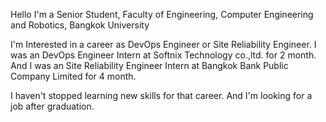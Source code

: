 Hello I'm a Senior Student, Faculty of Engineering, Computer Engineering and Robotics, Bangkok University

I'm Interested in a career as DevOps Engineer or Site Reliability Engineer.
I was an DevOps Engineer Intern at Softnix Technology co.,ltd. for 2 month.
And I was an Site Reliability Engineer Intern at Bangkok Bank Public Company Limited for 4 month.

I haven't stopped learning new skills for that career.
And I'm looking for a job after graduation.